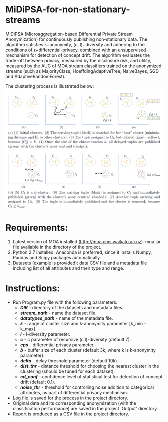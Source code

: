 # MiDiPSA-for-non-stationary-streams

MiDiPSA (Microaggregation-based Differential Private Stream Anonymization) for continuously publishing non-stationary data. 
The algorithm satisfies k−anonymity, (c, l)−diversity and adhering to the conditions of ϵ−differential-privacy, combined with an unsupervised mechanism for detection of concept drift.
The algorithm evaluates the trade-off between privacy, measured by the disclosure risk, and utility, measured by the AUC of MOA stream classifiers trained on the anonymized streams (such as MajorityClass, HoeffdingAdaptiveTree, NaiveBayes, SGD and AdaptiveRandomForest).

The clustering process is illustrated below:
![picture](/MiDiPDSA_illustration_snapshot.png)

Requirements:
=============
1. Latest version of MOA installed (http://moa.cms.waikato.ac.nz). moa.jar file available in the directory of the project.
2. Python 2.7 installed. Anaconda is preferred, since it installs Numpy, Pandas and Scipy packages automatically.
3. Datasets (example is provided): data CSV file and a metadata file including list of all attributes and their type and range.

Instructions:
=============
* Run Program.py file with the following parameters:
    * ___DIR___ - directory of the datasets and metadata files.
	* ___stream_path___ - name the dataset file.
	* ___datatypes_path___ - name of the metadata file.
	* ___k___ - range of cluster size and k-anonymity parameter [k_min - k_max].
	* ___l___ - l-diversity parameter.
    * ___c___ - c parameter of recursive (c,l)-diversity (default 7).
    * ___eps___ - differential privacy parameter.
    * ___b___ - buffer size of each cluster (default 3k, where k is k-anonymity parameter).
    * ___delta___ - delay threshold parameter (default 10k).
    * ___dist_thr___ - distance threshold for choosing the nearest cluster in the clustering (should be tuned for each dataset).
    * ___cd_conf___ - confidence level of statistical test for detection of concept drift (default 0.1).
    * ___noise_thr___ - threshold for controlling noise addition to categorical attributes, as part of differential privacy mechanism.
* Log file is saved for the process in the project directory.
* Original data and its corresponding anonymization (with the classification performance) are saved in the project 'Output' directory.
* Report is produced as a CSV file in the project directory.
